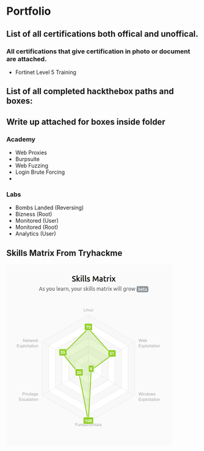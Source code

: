 # Portfolio

## List of all certifications both offical and unoffical.

### All certifications that give certification in photo or document are attached.

- Fortinet Level 5 Training

## List of all completed hackthebox paths and boxes:
## Write up attached for boxes inside folder

### Academy 
- Web Proxies
- Burpsuite
- Web Fuzzing
- Login Brute Forcing
- 
### Labs
- Bombs Landed (Reversing)
- Bizness (Root)
- Monitored (User)
- Monitored (Root)
- Analytics (User)

## Skills Matrix From Tryhackme

![alt text](https://github.com/Saver05/Portfolio/blob/main/tryhackme/SkillsMatrix.png?raw=true)

